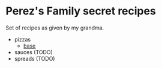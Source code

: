# Perez's Family secret recipes

Set of recipes as given by my grandma.

* pizzas
  - [base](./pizzas/base.md)
* sauces (TODO)
* spreads (TODO)
